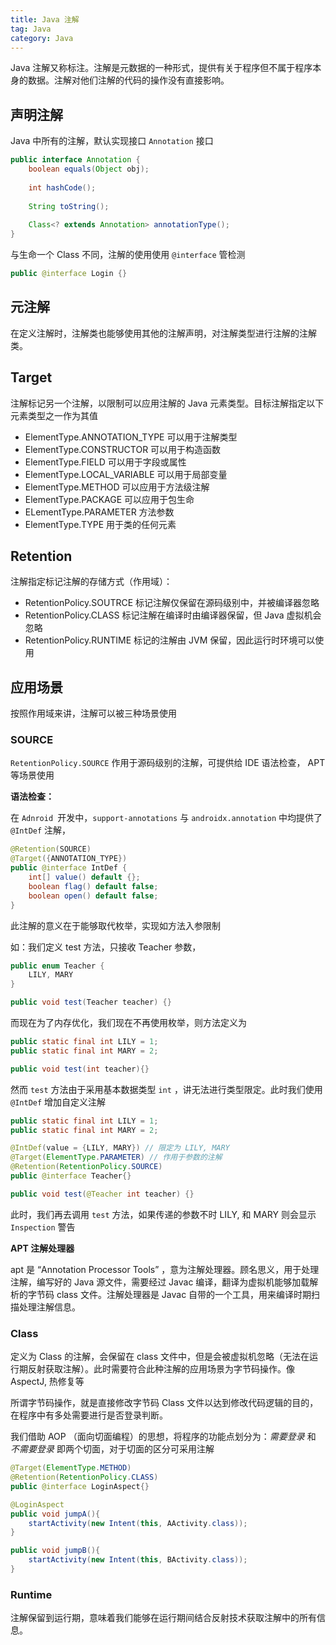 ```yaml
---
title: Java 注解
tag: Java
category: Java
---
```


Java 注解又称标注。注解是元数据的一种形式，提供有关于程序但不属于程序本身的数据。注解对他们注解的代码的操作没有直接影响。



## 声明注解

Java 中所有的注解，默认实现接口 `Annotation` 接口

<!-- more -->

```java
public interface Annotation {
    boolean equals(Object obj);
    
    int hashCode();
    
    String toString();
    
    Class<? extends Annotation> annotationType();
}
```

与生命一个  Class 不同，注解的使用使用 `@interface` 管检测

```java
public @interface Login {}
```

## 元注解

在定义注解时，注解类也能够使用其他的注解声明，对注解类型进行注解的注解类。

## Target

注解标记另一个注解，以限制可以应用注解的 Java 元素类型。目标注解指定以下元素类型之一作为其值

* ElementType.ANNOTATION_TYPE 可以用于注解类型
* ElementType.CONSTRUCTOR 可以用于构造函数
* ElementType.FIELD 可以用于字段或属性
* ElementType.LOCAL_VARIABLE 可以用于局部变量
* ElementType.METHOD 可以应用于方法级注解
* ElementType.PACKAGE 可以应用于包生命
* ELementType.PARAMETER 方法参数
* ElementType.TYPE 用于类的任何元素

## Retention

注解指定标记注解的存储方式（作用域）：

* RetentionPolicy.SOUTRCE 标记注解仅保留在源码级别中，并被编译器忽略
* RetentionPolicy.CLASS 标记注解在编译时由编译器保留，但 Java 虚拟机会忽略
* RetentionPolicy.RUNTIME 标记的注解由 JVM 保留，因此运行时环境可以使用



## 应用场景

按照作用域来讲，注解可以被三种场景使用

### SOURCE

`RetentionPolicy.SOURCE` 作用于源码级别的注解，可提供给 IDE 语法检查， APT 等场景使用

**语法检查：**

在 `Adnroid `开发中，`support-annotations` 与 `androidx.annotation` 中均提供了 `@IntDef` 注解，

```java
@Retention(SOURCE)
@Target({ANNOTATION_TYPE}) 
public @interface IntDef {
    int[] value() default {};
    boolean flag() default false;
    boolean open() default false;
}
```

此注解的意义在于能够取代枚举，实现如方法入参限制

如：我们定义 test 方法，只接收 Teacher 参数，

```java
public enum Teacher {
    LILY, MARY
}

public void test(Teacher teacher) {}
```

而现在为了内存优化，我们现在不再使用枚举，则方法定义为

```java
public static final int LILY = 1;
public static final int MARY = 2;

public void test(int teacher){}
```

然而 `test` 方法由于采用基本数据类型 `int` ，讲无法进行类型限定。此时我们使用 `@IntDef` 增加自定义注解

```java
public static final int LILY = 1;
public static final int MARY = 2;

@IntDef(value = {LILY, MARY}) // 限定为 LILY, MARY
@Target(ElementType.PARAMETER) // 作用于参数的注解
@Retention(RetentionPolicy.SOURCE) 
public @interface Teacher{}

public void test(@Teacher int teacher) {}
```

此时，我们再去调用 `test` 方法，如果传递的参数不时 LILY, 和  MARY 则会显示 `Inspection` 警告

**APT 注解处理器**

apt 是 “Annotation Processor Tools” ，意为注解处理器。顾名思义，用于处理注解，编写好的 Java 源文件，需要经过 Javac 编译，翻译为虚拟机能够加载解析的字节码 class 文件。注解处理器是 Javac 自带的一个工具，用来编译时期扫描处理注解信息。



### Class

定义为 Class 的注解，会保留在 class 文件中，但是会被虚拟机忽略（无法在运行期反射获取注解）。此时需要符合此种注解的应用场景为字节码操作。像 AspectJ, 热修复等

所谓字节码操作，就是直接修改字节码 Class 文件以达到修改代码逻辑的目的，在程序中有多处需要进行是否登录判断。

我们借助 AOP （面向切面编程）的思想，将程序的功能点划分为：*需要登录* 和 *不需要登录* 即两个切面，对于切面的区分可采用注解

```java
@Target(ElementType.METHOD)
@Retention(RetentionPolicy.CLASS)
public @interface LoginAspect{}

@LoginAspect
public void jumpA(){
    startActivity(new Intent(this, AActivity.class));
}

public void jumpB(){
    startActivity(new Intent(this, BActivity.class));
}
```

### Runtime

注解保留到运行期，意味着我们能够在运行期间结合反射技术获取注解中的所有信息。